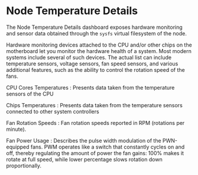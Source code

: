 # Node Temperature Details

The Node Temperature Details dashboard exposes hardware monitoring and sensor data obtained through the `sysfs` virtual filesystem of the node.

Hardware monitoring devices attached to the CPU and/or other chips on the motherboard let you monitor the hardware health of a system. Most modern systems include several of such devices. The actual list can include temperature sensors, voltage sensors, fan speed sensors, and various additional features, such as the ability to control the rotation speed of the fans.

CPU Cores Temperatures
: Presents data taken from the temperature sensors of the CPU

Chips Temperatures
: Presents data taken from the temperature sensors connected to other system controllers

Fan Rotation Speeds
: Fan rotation speeds reported in RPM (rotations per minute).

Fan Power Usage
: Describes the pulse width modulation of the PWN-equipped fans. PWM operates like a switch that constantly cycles on and off, thereby regulating the amount of power the fan gains: 100% makes it rotate at full speed, while lower percentage slows rotation down proportionally.
